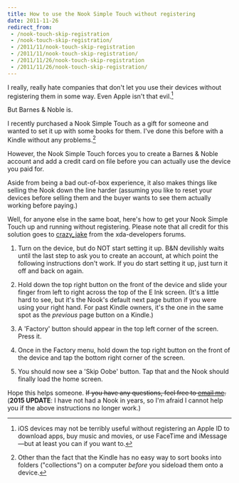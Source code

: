 ```yaml
---
title: How to use the Nook Simple Touch without registering
date: 2011-11-26
redirect_from:
 - /nook-touch-skip-registration
 - /nook-touch-skip-registration/
 - /2011/11/nook-touch-skip-registration
 - /2011/11/nook-touch-skip-registration/
 - /2011/11/26/nook-touch-skip-registration
 - /2011/11/26/nook-touch-skip-registration/
---
```


I really, really hate companies that don't let you use their devices without registering them in some way. Even Apple isn't that evil.[^1]

But Barnes & Noble is.

I recently purchased a Nook Simple Touch as a gift for someone and wanted to set it up with some books for them. I've done this before with a Kindle without any problems.[^2]

However, the Nook Simple Touch forces you to create a Barnes & Noble account and add a credit card on file before you can actually use the device you paid for.

Aside from being a bad out-of-box experience, it also makes things like selling the Nook down the line harder (assuming you like to reset your devices before selling them and the buyer wants to see them actually working before paying.)

Well, for anyone else in the same boat, here's how to get your Nook Simple Touch up and running without registering. Please note that all credit for this solution goes to [crazy_jake](http://forum.xda-developers.com/showthread.php?t=1162693) from the xda-developers forums.

1. Turn on the device, but do NOT start setting it up. B&N devilishly waits until the last step to ask you to create an account, at which point the following instructions don't work. If you do start setting it up, just turn it off and back on again.

2. Hold down the top right button on the front of the device and slide your finger from left to right across the top of the E Ink screen. (It's a little hard to see, but it's the Nook's default next page button if you were using your right hand. For past Kindle owners, it's the one in the same spot as the *previous* page button on a Kindle.)

3. A 'Factory' button should appear in the top left corner of the screen. Press it.

4. Once in the Factory menu, hold down the top right button on the front of the device and tap the bottom right corner of the screen.

5. You should now see a 'Skip Oobe' button. Tap that and the Nook should finally load the home screen.

Hope this helps someone. <del>If you have any questions, feel free to [email me](http://raviudeshi.com/contact).</del> (**2015 UPDATE**: I have not had a Nook in years, so I'm afraid I cannot help you if the above instructions no longer work.)

[^1]: iOS devices may not be terribly useful without registering an Apple ID to download apps, buy music and movies, or use FaceTime and iMessage—but at least you can if you want to.

[^2]: Other than the fact that the Kindle has no easy way to sort books into folders ("collections") on a computer *before* you sideload them onto a device.